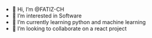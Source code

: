 - 👋 Hi, I’m @FATIZ-CH
- 👀 I’m interested in Software
- 🌱 I’m currently learning python and machine learning
- 💞️ I’m looking to collaborate on a react project


<!---
FATIZ-CH/FATIZ-CH is a ✨ special ✨ repository because its `README.md` (this file) appears on your GitHub profile.
You can click the Preview link to take a look at your changes.
--->
